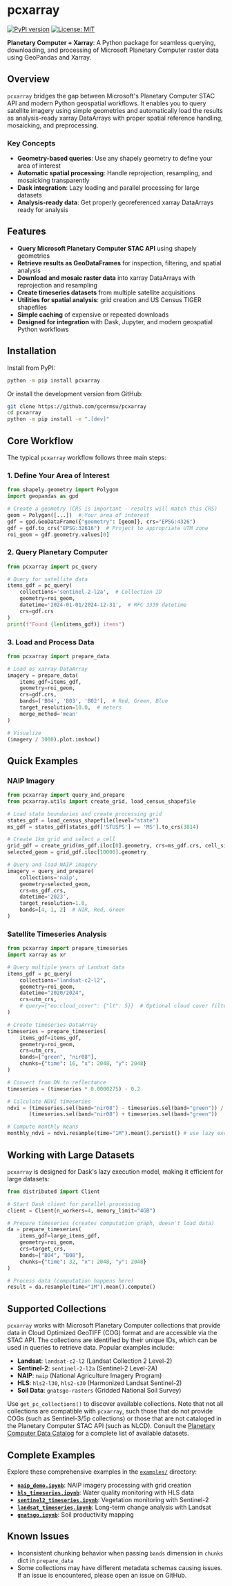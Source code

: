 # pcxarray
[![PyPI version](https://img.shields.io/pypi/v/pcxarray.svg)](https://pypi.org/project/pcxarray/)
[![License: MIT](https://img.shields.io/badge/License-MIT-yellow.svg)](./LICENSE)

**Planetary Computer + Xarray**: A Python package for seamless querying, downloading, and processing of Microsoft Planetary Computer raster data using GeoPandas and Xarray.

## Overview

`pcxarray` bridges the gap between Microsoft's Planetary Computer STAC API and modern Python geospatial workflows. It enables you to query satellite imagery using simple geometries and automatically load the results as analysis-ready xarray DataArrays with proper spatial reference handling, mosaicking, and preprocessing.

### Key Concepts

- **Geometry-based queries**: Use any shapely geometry to define your area of interest
- **Automatic spatial processing**: Handle reprojection, resampling, and mosaicking transparently  
- **Dask integration**: Lazy loading and parallel processing for large datasets
- **Analysis-ready data**: Get properly georeferenced xarray DataArrays ready for analysis

## Features

- **Query Microsoft Planetary Computer STAC API** using shapely geometries
- **Retrieve results as GeoDataFrames** for inspection, filtering, and spatial analysis
- **Download and mosaic raster data** into xarray DataArrays with reprojection and resampling
- **Create timeseries datasets** from multiple satellite acquisitions
- **Utilities for spatial analysis**: grid creation and US Census TIGER shapefiles
- **Simple caching** of expensive or repeated downloads
- **Designed for integration** with Dask, Jupyter, and modern geospatial Python workflows

## Installation

Install from PyPI:

```bash
python -m pip install pcxarray
```

Or install the development version from GitHub:

```bash
git clone https://github.com/gcermsu/pcxarray
cd pcxarray
python -m pip install -e ".[dev]"
```

## Core Workflow

The typical `pcxarray` workflow follows three main steps:

### 1. Define Your Area of Interest

```python
from shapely.geometry import Polygon
import geopandas as gpd

# Create a geometry (CRS is important - results will match this CRS)
geom = Polygon([...])  # Your area of interest
gdf = gpd.GeoDataFrame({"geometry": [geom]}, crs="EPSG:4326")
gdf = gdf.to_crs("EPSG:32616")  # Project to appropriate UTM zone
roi_geom = gdf.geometry.values[0]
```

### 2. Query Planetary Computer

```python
from pcxarray import pc_query

# Query for satellite data
items_gdf = pc_query(
    collections='sentinel-2-l2a',  # Collection ID
    geometry=roi_geom,
    datetime='2024-01-01/2024-12-31',  # RFC 3339 datetime
    crs=gdf.crs
)
print(f"Found {len(items_gdf)} items")
```

### 3. Load and Process Data

```python
from pcxarray import prepare_data

# Load as xarray DataArray
imagery = prepare_data(
    items_gdf=items_gdf,
    geometry=roi_geom,
    crs=gdf.crs,
    bands=['B04', 'B03', 'B02'],  # Red, Green, Blue
    target_resolution=10.0,  # meters
    merge_method='mean'
)

# Visualize
(imagery / 3000).plot.imshow()
```
## Quick Examples

### NAIP Imagery
```python
from pcxarray import query_and_prepare
from pcxarray.utils import create_grid, load_census_shapefile

# Load state boundaries and create processing grid
states_gdf = load_census_shapefile(level="state")
ms_gdf = states_gdf[states_gdf['STUSPS'] == 'MS'].to_crs(3814)

# Create 1km grid and select a cell
grid_gdf = create_grid(ms_gdf.iloc[0].geometry, crs=ms_gdf.crs, cell_size=1000)
selected_geom = grid_gdf.iloc[10000].geometry

# Query and load NAIP imagery
imagery = query_and_prepare(
    collections='naip',
    geometry=selected_geom,
    crs=ms_gdf.crs,
    datetime='2023',
    target_resolution=1.0,
    bands=[4, 1, 2]  # NIR, Red, Green
)
```

### Satellite Timeseries Analysis
```python
from pcxarray import prepare_timeseries
import xarray as xr

# Query multiple years of Landsat data
items_gdf = pc_query(
    collections="landsat-c2-l2",
    geometry=roi_geom,
    datetime="2020/2024", 
    crs=utm_crs,
    # query={"eo:cloud_cover": {"lt": 5}}  # Optional cloud cover filter
)

# Create timeseries DataArray
timeseries = prepare_timeseries(
    items_gdf=items_gdf,
    geometry=roi_geom,
    crs=utm_crs,
    bands=["green", "nir08"],
    chunks={"time": 16, "x": 2048, "y": 2048}
)

# Convert from DN to reflectance
timeseries = (timeseries * 0.0000275) - 0.2

# Calculate NDVI timeseries
ndvi = (timeseries.sel(band="nir08") - timeseries.sel(band="green")) / \
       (timeseries.sel(band="nir08") + timeseries.sel(band="green"))

# Compute monthly means
monthly_ndvi = ndvi.resample(time="1M").mean().persist() # use lazy execution
```

## Working with Large Datasets

`pcxarray` is designed for Dask's lazy execution model, making it efficient for large datasets:

```python
from distributed import Client

# Start Dask client for parallel processing
client = Client(n_workers=4, memory_limit="4GB")

# Prepare timeseries (creates computation graph, doesn't load data)
da = prepare_timeseries(
    items_gdf=large_items_gdf,
    geometry=roi_geom, 
    crs=target_crs,
    bands=["B04", "B08"],
    chunks={"time": 32, "x": 2048, "y": 2048}
)

# Process data (computation happens here)
result = da.resample(time="1M").mean().compute()
```

## Supported Collections

`pcxarray` works with Microsoft Planetary Computer collections that provide data in Cloud Optimized GeoTIFF (COG) format and are accessible via the STAC API. The collections are identified by their unique IDs, which can be used in queries to retrieve data. Popular examples include:

- **Landsat**: `landsat-c2-l2` (Landsat Collection 2 Level-2)
- **Sentinel-2**: `sentinel-2-l2a` (Sentinel-2 Level-2A) 
- **NAIP**: `naip` (National Agriculture Imagery Program)
- **HLS**: `hls2-l30`, `hls2-s30` (Harmonized Landsat Sentinel-2)
- **Soil Data**: `gnatsgo-rasters` (Gridded National Soil Survey)

Use `get_pc_collections()` to discover available collections. Note that not all collections are compatible with `pcxarray`, such those that do not provide COGs (such as Sentinel-3/5p collections) or those that are not cataloged in the Planetary Computer STAC API (such as NLCD). Consult the [Planetary Computer Data Catalog](https://planetarycomputer.microsoft.com/catalog) for a complete list of available datasets.

## Complete Examples

Explore these comprehensive examples in the [`examples/`](examples/) directory:

- **[`naip_demo.ipynb`](naip_demo.ipynb)**: NAIP imagery processing with grid creation
- **[`hls_timeseries.ipynb`](examples/hls_timeseries.ipynb)**: Water quality monitoring with HLS data
- **[`sentinel2_timeseries.ipynb`](examples/sentinel2_timeseries.ipynb)**: Vegetation monitoring with Sentinel-2
- **[`landsat_timeseries.ipynb`](examples/landsat_timeseries.ipynb)**: Long-term change analysis with Landsat
- **[`gnatsgo.ipynb`](examples/gnatsgo.ipynb)**: Soil productivity mapping

## Known Issues

- Inconsistent chunking behavior when passing `bands` dimension in `chunks` dict in `prepare_data`
- Some collections may have different metadata schemas causing issues. If an issue is encountered, please open an issue on GitHub.

